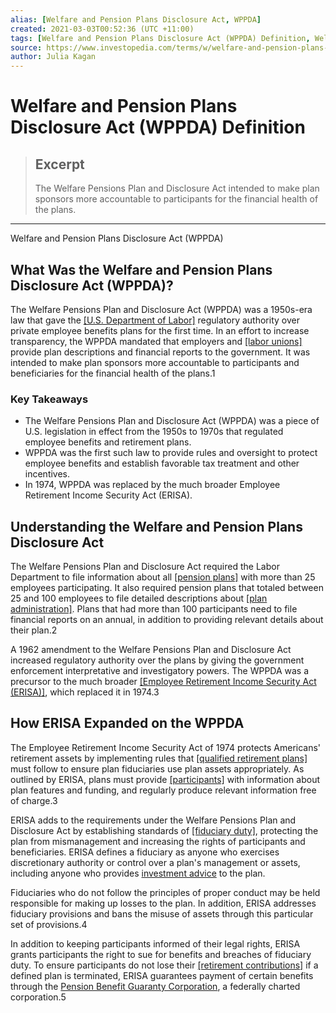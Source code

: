 ```yaml
---
alias: [Welfare and Pension Plans Disclosure Act, WPPDA]
created: 2021-03-03T00:52:36 (UTC +11:00)
tags: [Welfare and Pension Plans Disclosure Act (WPPDA) Definition, Welfare and Pension Plans Disclosure Act (WPPDA)]
source: https://www.investopedia.com/terms/w/welfare-and-pension-plans-disclosure-act.asp
author: Julia Kagan
---
```


# Welfare and Pension Plans Disclosure Act (WPPDA) Definition

> ## Excerpt
> The Welfare Pensions Plan and Disclosure Act intended to make plan sponsors more accountable to participants for the financial health of the plans.

---

Welfare and Pension Plans Disclosure Act (WPPDA)
## What Was the Welfare and Pension Plans Disclosure Act (WPPDA)?

The Welfare Pensions Plan and Disclosure Act (WPPDA) was a 1950s-era law that gave the [[U.S. Department of Labor]](https://www.investopedia.com/terms/d/dol.asp) regulatory authority over private employee benefits plans for the first time. In an effort to increase transparency, the WPPDA mandated that employers and [[labor unions]](https://www.investopedia.com/terms/l/labor-union.asp) provide plan descriptions and financial reports to the government. It was intended to make plan sponsors more accountable to participants and beneficiaries for the financial health of the plans.1

### Key Takeaways

-   The Welfare Pensions Plan and Disclosure Act (WPPDA) was a piece of U.S. legislation in effect from the 1950s to 1970s that regulated employee benefits and retirement plans.
-   WPPDA was the first such law to provide rules and oversight to protect employee benefits and establish favorable tax treatment and other incentives.
-   In 1974, WPPDA was replaced by the much broader Employee Retirement Income Security Act (ERISA).

## Understanding the Welfare and Pension Plans Disclosure Act

The Welfare Pensions Plan and Disclosure Act required the Labor Department to file information about all [[pension plans]](https://www.investopedia.com/terms/p/pensionplan.asp) with more than 25 employees participating. It also required pension plans that totaled between 25 and 100 employees to file detailed descriptions about [[plan administration]](https://www.investopedia.com/terms/p/plan_administrator.asp). Plans that had more than 100 participants need to file financial reports on an annual, in addition to providing relevant details about their plan.2

A 1962 amendment to the Welfare Pensions Plan and Disclosure Act increased regulatory authority over the plans by giving the government enforcement interpretative and investigatory powers. The WPPDA was a precursor to the much broader [[Employee Retirement Income Security Act (ERISA)]](https://www.investopedia.com/terms/e/erisa.asp), which replaced it in 1974.3

## How ERISA Expanded on the WPPDA

The Employee Retirement Income Security Act of 1974 protects Americans' retirement assets by implementing rules that [[qualified retirement plans]](https://www.investopedia.com/terms/q/qrp.asp) must follow to ensure plan fiduciaries use plan assets appropriately. As outlined by ERISA, plans must provide [[participants]](https://www.investopedia.com/terms/p/planparticipant.asp) with information about plan features and funding, and regularly produce relevant information free of charge.3

ERISA adds to the requirements under the Welfare Pensions Plan and Disclosure Act by establishing standards of [[fiduciary duty]](https://www.investopedia.com/terms/f/fiduciary.asp), protecting the plan from mismanagement and increasing the rights of participants and beneficiaries. ERISA defines a fiduciary as anyone who exercises discretionary authority or control over a plan's management or assets, including anyone who provides [investment advice](https://www.investopedia.com/terms/i/investment-advice.asp) to the plan.

Fiduciaries who do not follow the principles of proper conduct may be held responsible for making up losses to the plan. In addition, ERISA addresses fiduciary provisions and bans the misuse of assets through this particular set of provisions.4 

In addition to keeping participants informed of their legal rights, ERISA grants participants the right to sue for benefits and breaches of fiduciary duty. To ensure participants do not lose their [[retirement contributions]](https://www.investopedia.com/terms/r/retirement-contribution.asp) if a defined plan is terminated, ERISA guarantees payment of certain benefits through the [Pension Benefit Guaranty Corporation](https://www.investopedia.com/terms/p/pbgc.asp), a federally charted corporation.5
